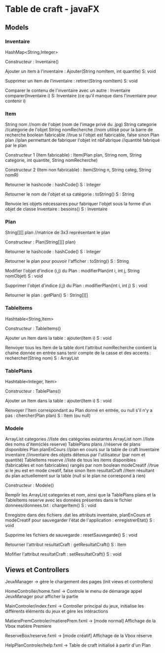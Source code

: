# Table de craft - javaFX

## Models
### Inventaire
HashMap<String,Integer>

Constructeur :
    Inventaire()

Ajouter un item à l'inventaire :
    Ajouter(String nomItem, int quantite)
    S: void
    
Supprimer un item de l'inventaire :
    retirer(String nomItem)
    S: void 
    
Comparer le contenu de l'inventaire avec un autre :
    Inventaire comparer(Inventaire i)
    S: Inventaire (ce qu'il manque dans l'inventaire pour contenir i)
    
    
### Item
String nom //nom de l'objet (nom de l'image privé du .jpg)
String categorie //catégorie de l'objet
String nomRecherche //nom utilisé pour la barre de recherche
boolean fabricable //true si l'objet est fabricable, false sinon
Plan plan //plan permettant de fabriquer l'objet
int nbFabrique //quantité fabriqué par le plan

Constructeur 1 (Item fabricable) :
    Item(Plan plan, String nom, String categorie, int quantite, String nomRecherche)
    
Constructeur 2 (Item non fabricable) :
    Item(String n, String categ, String nomR)

Retourner le hashcode :
    hashCode()
    S : Integer
    
Retourner le nom de l'objet et sa catégorie :
    toString()
    S : String
    
Renvoie les objets nécessaires pour fabriquer l'objet sous la forme d'un objet de classe Inventaire :
    besoins()
    S : Inventaire
    

### Plan
String[][] plan //matrice de 3x3 représentant le plan

Constructeur :
    Plan(String[][] plan)
    
Retourner le hashcode :
    hashCode()
    S : Integer
    
Retourner le plan pour pouvoir l'afficher :
    toString()
    S : String
    
Modifier l'objet d'indice (i,j) du Plan :
    modifierPlan(int i, int j, String nomObjet)
    S : void
    
Supprimer l'objet d'indice (i,j) du Plan :
    modifierPlan(int i, int j)
    S : void
    
Retourner le plan :
    getPlan()
    S : String[][]
    

### TableItems
Hashtable<String,Item>

Constructeur :
    TableItems()
    
Ajouter un Item dans la table :
    ajouter(Item i)
    S : void
    
Renvoyer tous les Item de la table dont l'attribut nomRecherche contient la chaine donnée en entrée sans tenir compte de la casse et des accents :
    rechercher(String nom)
    S : ArrayList<Item>
    
### TablePlans
Hashtable<Integer, Item>

Constructeur :
    TablePlans()
    
Ajouter un Item dans la table :
    ajouter(Item i)
    S : void
    
Renvoyer l'Item correspondant au Plan donné en entrée, ou null s'il n'y a pas :
    chercher(Plan plan)
    S : Item (ou null)


### Modele
ArrayList<String> categories //liste des catégories existantes
ArrayList<String> nom //liste des noms d'item(clés reserve)
TablePlans plans //réserve de plans disponibles
Plan planEnCours //plan en cours sur la table de craft
Inventaire inventaire //inventaire des objets détenus par l'utilisateur (par nom et quantité)
TableItems reserve //liste de tous les items disponibles (fabricables et non fabricables) rangés par nom
boolean modeCreatif //true si le jeu est en mode creatif, false sinon
Item resultatCraft //Item résultant du plan actuellement sur la table (null si le plan ne correspond à rien)

Constructeur :
    Modele()
    
Remplir les ArrayList categories et nom, ainsi que la TablePlans plans et la TableItems reserve avec les données présentes dans le fichier donnees/donnees.txt :
    chargerItem()
    S : void
    
Enregistre dans des fichiers .dat les attributs inventaire, planEnCours et modeCreatif pour sauvegarder l'état de l'application :
    enregistrerEtat()
    S : void
    
Supprime les fichiers de sauvegarde :
    resetSauvegarde()
    S : void
    
Retourner l'attribut resultatCraft :
    getResultatCraft()
    S : Item
    
Mofifier l'attribut resultatCraft :
    setResultatCraft()
    S : void


## Views et Controllers 
JeuxManager -> gère le chargement des pages (init views et controllers) 

HomeController/home.fxml -> Controle le menu de démarage appel JeuxManager pour afficher la partie

MainControler/index.fxml -> Controller principal du jeux, initialise les différents éléments du jeux et gère les intéractions 

MatierePremControler/matierePrem.fxml -> [mode normal] Affichage de la Vbox matière Premiere 

ReserveBox/reserve.fxml -> [mode créatif] Affichage de la Vbox réserve 

HelpPlanControler/help.fxml -> Table de craft initialisé à partir d'un Plan
